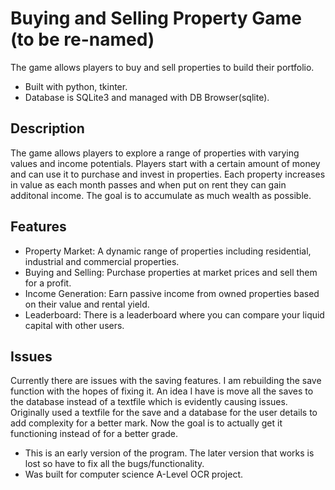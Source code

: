 # Buying and Selling Property Game (to be re-named)

The game allows players to buy and sell properties to build their portfolio.
- Built with python, tkinter.
- Database is SQLite3 and managed with DB Browser(sqlite).


## Description
The game allows players to explore a range of properties with varying values and income potentials.
Players start with a certain amount of money and can use it to purchase and invest in properties. 
Each property increases in value as each month passes and when put on rent they can gain additonal income.
The goal is to accumulate as much wealth as possible.

## Features

- Property Market: A dynamic range of properties including residential, industrial and commercial properties. 
- Buying and Selling: Purchase properties at market prices and sell them for a profit.
- Income Generation: Earn passive income from owned properties based on their value and rental yield.
- Leaderboard: There is a leaderboard where you can compare your liquid capital with other users.
  
## Issues
Currently there are issues with the saving features. 
I am rebuilding the save function with the hopes of fixing it. 
An idea I have is move all the saves to the database instead of a textfile which is evidently causing issues.
Originally used a textfile for the save and a database for the user details to add complexity for a better mark.
Now the goal is to actually get it functioning instead of for a better grade.

- This is an early version of the program. The later version that works is lost so have to fix all the bugs/functionality.
- Was built for computer science A-Level OCR project.

